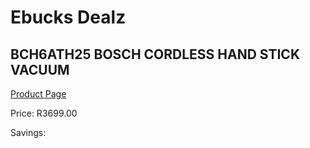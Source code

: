 
# Ebucks Dealz
## BCH6ATH25 BOSCH CORDLESS HAND STICK VACUUM
[Product Page](https://www.ebucks.com/web/shop/productSelected.do?prodId=1173018683&catId=998409624)

Price: R3699.00

Savings: 


	
